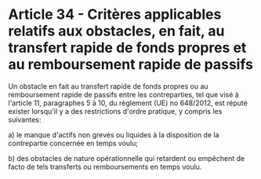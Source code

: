 # Article 34 - Critères applicables relatifs aux obstacles, en fait, au transfert rapide de fonds propres et au remboursement rapide de passifs


Un obstacle en fait au transfert rapide de fonds propres ou au remboursement rapide de passifs entre les contreparties, tel que visé à l'article 11, paragraphes 5 à 10, du règlement (UE) no 648/2012, est réputé exister lorsqu'il y a des restrictions d'ordre pratique, y compris les suivantes:

a) le manque d'actifs non grevés ou liquides à la disposition de la contrepartie concernée en temps voulu;

b) des obstacles de nature opérationnelle qui retardent ou empêchent de facto de tels transferts ou remboursements en temps voulu.
